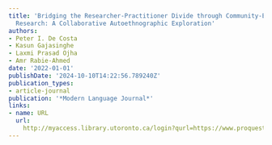 ```yaml
---
title: 'Bridging the Researcher-Practitioner Divide through Community-Engaged Action
  Research: A Collaborative Autoethnographic Exploration'
authors:
- Peter I. De Costa
- Kasun Gajasinghe
- Laxmi Prasad Ojha
- Amr Rabie-Ahmed
date: '2022-01-01'
publishDate: '2024-10-10T14:22:56.789240Z'
publication_types:
- article-journal
publication: '*Modern Language Journal*'
links:
- name: URL
  url: 
    http://myaccess.library.utoronto.ca/login?qurl=https://www.proquest.com/docview/2732142637?accountid=14771&bdid=38382&_bd=8Fl7WWoK8c9EgDNlSUu%2FMgYvK8g%3D
---
```

